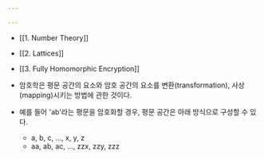 ```yaml
---

---
```

- [[1. Number Theory]]
- [[2. Lattices]]
- [[3. Fully Homomorphic Encryption]]



- 암호학은 평문 공간의 요소와 암호 공간의 요소를 변환(transformation), 사상(mapping)시키는 방법에 관한 것이다.
- 예를 들어 'ab'라는 평문을 암호화할 경우, 평문 공간은 아래 방식으로 구성할 수 있다.
	- a, b, c, ..., x, y, z 
	- aa, ab, ac, ..., zzx, zzy, zzz